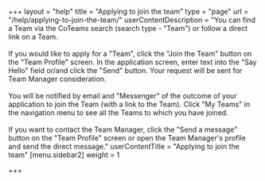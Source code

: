 +++
layout = "help"
title = "Applying to join the team"
type = "page"
url = "/help/applying-to-join-the-team/"
userContentDescription = "You can find a Team via the CoTeams search (search type - \"Team\") or follow a direct link on a Team.<br><br>If you would like to apply for a \"Team\", click the \"Join the Team\" button on the \"Team Profile\" screen. In the application screen, enter text into the \"Say Hello\" field or/and click the \"Send\" button. Your request will be sent for Team Manager consideration.<br><br>You will be notified by email and \"Messenger\" of the outcome of your application to join the Team (with a link to the Team). Click \"My Teams\" in the navigation menu to see all the Teams to which you have joined.<br><br>If you want to contact the Team Manager, click the \"Send a message\" button on the \"Team Profile\" screen or open the Team Manager's profile and send the direct message."
userContentTitle = "Applying to join the team"
[menu.sidebar2]
weight = 1

+++
